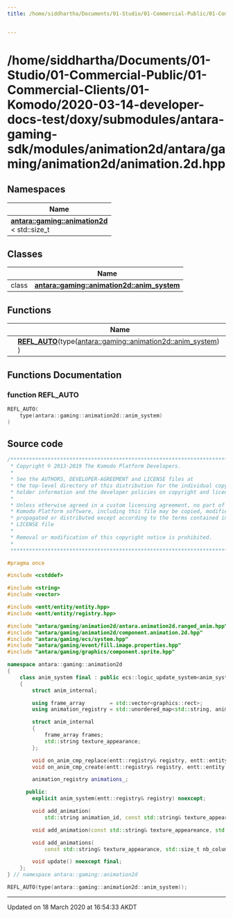 ```yaml
---
title: /home/siddhartha/Documents/01-Studio/01-Commercial-Public/01-Commercial-Clients/01-Komodo/2020-03-14-developer-docs-test/doxy/submodules/antara-gaming-sdk/modules/animation2d/antara/gaming/animation2d/animation.2d.hpp


---
```


# /home/siddhartha/Documents/01-Studio/01-Commercial-Public/01-Commercial-Clients/01-Komodo/2020-03-14-developer-docs-test/doxy/submodules/antara-gaming-sdk/modules/animation2d/antara/gaming/animation2d/animation.2d.hpp







## Namespaces

| Name           |
| -------------- |
| **[antara::gaming::animation2d](Namespaces/namespaceantara_1_1gaming_1_1animation2d.md)** <br>< std::size_t  |

## Classes

|                | Name           |
| -------------- | -------------- |
| class | **[antara::gaming::animation2d::anim_system](Classes/classantara_1_1gaming_1_1animation2d_1_1anim__system.md)**  |


## Functions

|                | Name           |
| -------------- | -------------- |
|  | **[REFL_AUTO](Files/animation_82d_8hpp.md#function-refl_auto)**(type([antara::gaming::animation2d::anim_system](Classes/classantara_1_1gaming_1_1animation2d_1_1anim__system.md)) )  |







## Functions Documentation

### function REFL_AUTO

```cpp
REFL_AUTO(
    type(antara::gaming::animation2d::anim_system) 
)
```
































## Source code

```cpp
/******************************************************************************
 * Copyright © 2013-2019 The Komodo Platform Developers.                      *
 *                                                                            *
 * See the AUTHORS, DEVELOPER-AGREEMENT and LICENSE files at                  *
 * the top-level directory of this distribution for the individual copyright  *
 * holder information and the developer policies on copyright and licensing.  *
 *                                                                            *
 * Unless otherwise agreed in a custom licensing agreement, no part of the    *
 * Komodo Platform software, including this file may be copied, modified,     *
 * propagated or distributed except according to the terms contained in the   *
 * LICENSE file                                                               *
 *                                                                            *
 * Removal or modification of this copyright notice is prohibited.            *
 *                                                                            *
 ******************************************************************************/

#pragma once

#include <cstddef> 

#include <string> 
#include <vector> 

#include <entt/entity/entity.hpp>   
#include <entt/entity/registry.hpp> 

#include "antara/gaming/animation2d/antara.animation2d.ranged_anim.hpp" 
#include "antara/gaming/animation2d/component.animation.2d.hpp"         
#include "antara/gaming/ecs/system.hpp"                                 
#include "antara/gaming/event/fill.image.properties.hpp"                
#include "antara/gaming/graphics/component.sprite.hpp"                  

namespace antara::gaming::animation2d
{
    class anim_system final : public ecs::logic_update_system<anim_system>
    {
        struct anim_internal;

        using frame_array        = std::vector<graphics::rect>;
        using animation_registry = std::unordered_map<std::string, anim_internal>;

        struct anim_internal
        {
            frame_array frames;
            std::string texture_appearance;
        };

        void on_anim_cmp_replace(entt::registry& registry, entt::entity entity) noexcept;
        void on_anim_cmp_create(entt::registry& registry, entt::entity entity) noexcept;

        animation_registry animations_;

      public:
        explicit anim_system(entt::registry& registry) noexcept;

        void add_animation(
            std::string animation_id, const std::string& texture_appeareance, std::size_t nb_columns, std::size_t nb_lines, std::size_t nb_anims) noexcept;

        void add_animation(const std::string& texture_appeareance, std::size_t nb_columns, std::size_t nb_lines, const ranged_anim& ranged_animation) noexcept;

        void add_animations(
            const std::string& texture_appearance, std::size_t nb_columns, std::size_t nb_lines, const ranged_anim_array& ranged_animations) noexcept;

        void update() noexcept final;
    };
} // namespace antara::gaming::animation2d

REFL_AUTO(type(antara::gaming::animation2d::anim_system));
```


-------------------------------

Updated on 18 March 2020 at 16:54:33 AKDT
